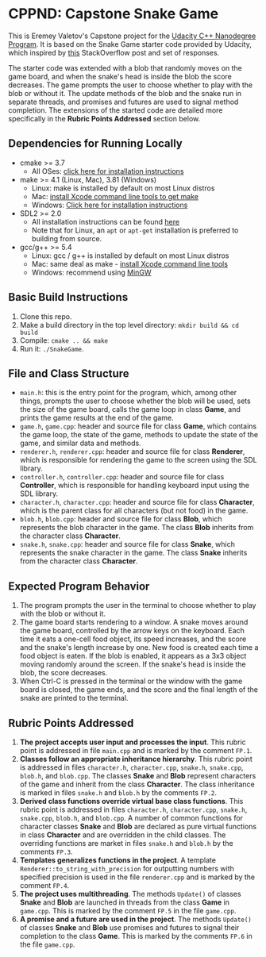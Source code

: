 # CPPND: Capstone Snake Game

This is Eremey Valetov's Capstone project for the [Udacity C++ Nanodegree Program](https://www.udacity.com/course/c-plus-plus-nanodegree--nd213). It is based on the Snake Game starter code provided by Udacity, which inspired by [this](https://codereview.stackexchange.com/questions/212296/snake-game-in-c-with-sdl) StackOverflow post and set of responses.

The starter code was extended with a blob that randomly moves on the game board, and when the snake's head is inside the blob the score decreases. The game prompts the user to choose whether to play with the blob or without it. The update methods of the blob and the snake run in separate threads, and promises and futures are used to signal method completion. The extensions of the started code are detailed more specifically in the **Rubric Points Addressed** section below.

## Dependencies for Running Locally
* cmake >= 3.7
  * All OSes: [click here for installation instructions](https://cmake.org/install/)
* make >= 4.1 (Linux, Mac), 3.81 (Windows)
  * Linux: make is installed by default on most Linux distros
  * Mac: [install Xcode command line tools to get make](https://developer.apple.com/xcode/features/)
  * Windows: [Click here for installation instructions](http://gnuwin32.sourceforge.net/packages/make.htm)
* SDL2 >= 2.0
  * All installation instructions can be found [here](https://wiki.libsdl.org/Installation)
  * Note that for Linux, an `apt` or `apt-get` installation is preferred to building from source.
* gcc/g++ >= 5.4
  * Linux: gcc / g++ is installed by default on most Linux distros
  * Mac: same deal as make - [install Xcode command line tools](https://developer.apple.com/xcode/features/)
  * Windows: recommend using [MinGW](http://www.mingw.org/)

## Basic Build Instructions

1. Clone this repo.
2. Make a build directory in the top level directory: `mkdir build && cd build`
3. Compile: `cmake .. && make`
4. Run it: `./SnakeGame`.

## File and Class Structure

* `main.h`: this is the entry point for the program, which, among other things, prompts the user to choose whether the blob will be used, sets the size of the game board, calls the game loop in class **Game**, and prints the game results at the end of the game.
* `game.h`, `game.cpp`: header and source file for class **Game**, which contains the game loop, the state of the game, methods to update the state of the game, and similar data and methods.
* `renderer.h`, `renderer.cpp`: header and source file for class **Renderer**, which is responsible for rendering the game to the screen using the SDL library.
* `controller.h`, `controller.cpp`: header and source file for class **Controller**, which is responsible for handling keyboard input using the SDL library.
* `character.h`, `character.cpp`: header and source file for class **Character**, which is the parent class for all characters (but not food) in the game.
* `blob.h`, `blob.cpp`: header and source file for class **Blob**, which represents the blob character in the game. The class **Blob** inherits from the character class **Character**.
* `snake.h`, `snake.cpp`: header and source file for class **Snake**, which represents the snake character in the game. The class **Snake** inherits from the character class **Character**.

## Expected Program Behavior

1. The program prompts the user in the terminal to choose whether to play with the blob or without it.
2. The game board starts rendering to a window. A snake moves around the game board, controlled by the arrow keys on the keyboard. Each time it eats a one-cell food object, its speed increases, and the score and the snake's length increase by one. New food is created each time a food object is eaten. If the blob is enabled, it appears as a 3x3 object moving randomly around the screen. If the snake's head is inside the blob, the score decreases.
3. When Ctrl-C is pressed in the terminal or the window with the game board is closed, the game ends, and the score and the final length of the snake are printed to the terminal.

## Rubric Points Addressed

1. **The project accepts user input and processes the input**. This rubric point is addressed in file `main.cpp` and is marked by the comment `FP.1`.
2. **Classes follow an appropriate inheritance hierarchy**. This rubric point is addressed in files `character.h`, `character.cpp`, `snake.h`, `snake.cpp`, `blob.h`, and `blob.cpp`. The classes **Snake** and **Blob** represent characters of the game and inherit from the class **Character**. The class inheritance is marked in files `snake.h` and `blob.h` by the comments `FP.2`.
3. **Derived class functions override virtual base class functions**. This rubric point is addressed in files `character.h`, `character.cpp`, `snake.h`, `snake.cpp`, `blob.h`, and `blob.cpp`. A number of common functions for character classes **Snake** and **Blob** are declared as pure virtual functions in class **Character** and are overridden in the child classes. The overriding functions are market in files `snake.h` and `blob.h` by the comments `FP.3`.
4. **Templates generalizes functions in the project**. A template `Renderer::to_string_with_precision` for outputting numbers with specified precision is used in the file `renderer.cpp` and is marked by the comment `FP.4`.
5. **The project uses multithreading**. The methods `Update()` of classes **Snake** and **Blob** are launched in threads from the class **Game** in `game.cpp`. This is marked by the comment `FP.5` in the file `game.cpp`.
6. **A promise and a future are used in the project**. The methods `Update()` of classes **Snake** and **Blob** use promises and futures to signal their completion to the class **Game**. This is marked by the comments `FP.6` in the file `game.cpp`.